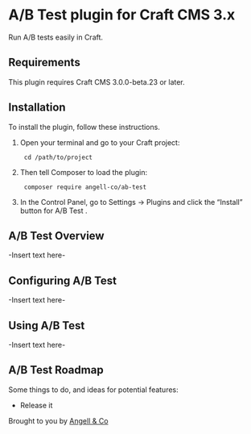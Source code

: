# A/B Test  plugin for Craft CMS 3.x

Run A/B tests easily in Craft.

## Requirements

This plugin requires Craft CMS 3.0.0-beta.23 or later.

## Installation

To install the plugin, follow these instructions.

1. Open your terminal and go to your Craft project:

        cd /path/to/project

2. Then tell Composer to load the plugin:

        composer require angell-co/ab-test

3. In the Control Panel, go to Settings → Plugins and click the “Install” button for A/B Test .

## A/B Test  Overview

-Insert text here-

## Configuring A/B Test 

-Insert text here-

## Using A/B Test 

-Insert text here-

## A/B Test  Roadmap

Some things to do, and ideas for potential features:

* Release it

Brought to you by [Angell & Co](https://angell.io)
